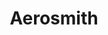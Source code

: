 ---
title: "Aerosmith"
summary: "Aerosmith is an American rock band, sometimes referred to as \"the Bad Boys from Boston\" and \"America's Greatest Rock and Roll Band\". Their style, which is rooted in blues-based hard rock, has come to also incorporate elements of pop rock, heavy metal, and rhythm and blues, and has inspired many subsequent rock artists. They were formed in Boston, Massachusetts in 1970. Guitarist Joe Perry and bassist Tom Hamilton, originally in a band together called the Jam Band, met up with vocalist Steven Tyler, drummer Joey Kramer, and guitarist Ray Tabano, and formed Aerosmith. In 1971, Tabano was replaced by Brad Whitford, and the band began developing a following in Boston."
image: "aerosmith.jpg"
apple_music_artist_url: "https://music.apple.com/gb/artist/aerosmith/115386"
---